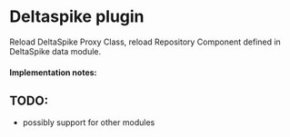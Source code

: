 Deltaspike plugin
==================
Reload DeltaSpike Proxy Class, reload Repository Component defined in DeltaSpike data module.

#### Implementation notes:

## TODO:
* possibly support for other modules